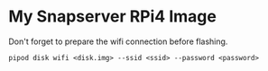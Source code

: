 # My Snapserver RPi4 Image

Don't forget to prepare the wifi connection before flashing.

```
pipod disk wifi <disk.img> --ssid <ssid> --password <password>
```
